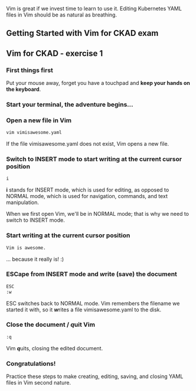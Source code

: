 Vim is great if we invest time to learn to use it. Editing Kubernetes YAML files in Vim should be as natural as breathing.

## Getting Started with Vim for CKAD exam

## Vim for CKAD - exercise 1

### First things first
Put your mouse away, forget you have a touchpad and **keep your hands on the keyboard**.

###  Start your terminal, the adventure begins... 

### Open a new file in Vim
```bash
vim vimisawesome.yaml
```
If the file vimisawesome.yaml does not exist, Vim opens a new file.

### Switch to INSERT mode to start writing at the current cursor position
```bash
i
```
**i** stands for INSERT mode, which is used for editing, as opposed to NORMAL mode, which is used for navigation, commands, and text manipulation.

When we first open Vim, we'll be in NORMAL mode; that is why we need to switch to INSERT mode.

### Start writing at the current cursor position
```bash
Vim is awesome.
```
... because it really is! :)

### ESCape from INSERT mode and ***w***rite (save) the document
```bash
ESC
:w
```
ESC switches back to NORMAL mode. Vim remembers the filename we started it with, so it ***w***rites a file vimisawesome.yaml to the disk.

### Close the document / ***q***uit Vim
```bash
:q
```
Vim ***q***uits, closing the edited document.

### Congratulations!
Practice these steps to make creating, editing, saving, and closing YAML files in Vim second nature.